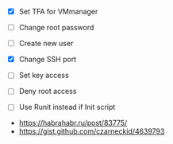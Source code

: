- [x] Set TFA for VMmanager 
- [ ] Change root password 
- [ ] Create new user
- [x] Change SSH port 
- [ ] Set key access 
- [ ] Deny root access 


- [ ] Use Runit instead if Init script 
+ https://habrahabr.ru/post/83775/
+ https://gist.github.com/czarneckid/4639793
